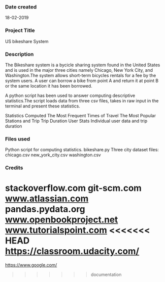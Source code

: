 ### Date created
18-02-2019

### Project Title
US bikeshare System

### Description

The Bikeshare system is a bycicle sharing system found in the United States and is used in the major three cities namely Chicago, New York City, and Washington.The system allows short-term bicycles rentals for a fee by the system users. A user can borrow a bike from point A and return it at point B or the same location it has been borrowed. 

A python script has been used to answer computing descriptive statistics.The script loads data from three csv files, takes in raw input in the terminal and  present these statistics.

Statistics Computed
The Most Frequent Times of Travel
The Most Popular Stations and Trip
Trip Duration
User Stats
Individual user data and trip duration

### Files used
Python script for computing statistics.
bikeshare.py
Three city dataset files:
chicago.csv
new_york_city.csv
washington.csv

### Credits
stackoverflow.com
git-scm.com
www.atlassian.com
pandas.pydata.org
www.openbookproject.net
www.tutorialspoint.com
<<<<<<< HEAD
https://classroom.udacity.com/
=======
https://www.google.com/
>>>>>>> documentation
